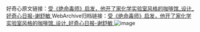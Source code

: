 好奇心原文链接：[受《绝命毒师》启发，他开了家化学实验室风格的咖啡馆_设计_好奇心日报-谢舒敏 ](https://www.qdaily.com/articles/12650.html)
WebArchive归档链接：[受《绝命毒师》启发，他开了家化学实验室风格的咖啡馆_设计_好奇心日报-谢舒敏 ](http://web.archive.org/web/20190623172913/https://www.qdaily.com/articles/12650.html)
![image](http://ww3.sinaimg.cn/large/007d5XDply1g3wjznxtwcj30u06f9b29)